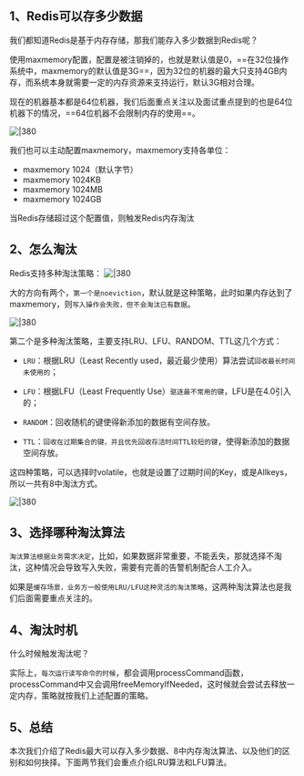 
## 1、Redis可以存多少数据

我们都知道Redis是基于内存存储，那我们能存入多少数据到Redis呢？

使用maxmemory配置，配置是被注销掉的，也就是默认值是0，==在32位操作系统中，maxmemory的默认值是3G==，因为32位的机器的最大只支持4GB内存，而系统本身就需要一定的内存资源来支持运行，默认3G相对合理。

现在的机器基本都是64位机器，我们后面重点关注以及面试重点提到的也是64位机器下的情况，==64位机器不会限制内存的使用==。

![|380](https://my-obsidian-image.oss-cn-guangzhou.aliyuncs.com/2024/04/f2db7af0c3ad397e4c76bf99d62b6215.png)

我们也可以主动配置maxmemory，maxmemory支持各单位：
- maxmemory 1024（默认字节）
- maxmemory 1024KB
- maxmemory 1024MB
- maxmemory 1024GB

当Redis存储超过这个配置值，则触发Redis内存淘汰

## 2、怎么淘汰

Redis支持多种淘汰策略：
![|380](https://my-obsidian-image.oss-cn-guangzhou.aliyuncs.com/2024/04/52b6d7eaaf52d220430472854c6ac83c.png)

大的方向有两个，`第一个是noeviction`，默认就是这种策略，此时如果内存达到了maxmemory，则`写入操作会失败，但不会淘汰已有数据`。

![|380](https://my-obsidian-image.oss-cn-guangzhou.aliyuncs.com/2024/04/124ffbf2d469579387430fac7f28977e.png)

第二个是多种淘汰策略，主要支持LRU、LFU、RANDOM、TTL这几个方式：

- `LRU`：根据LRU（Least Recently used，最近最少使用）算法尝试`回收最长时间未使用的`；

- `LFU`：根据LFU（Least Frequently Use）`驱逐最不常用的键`，LFU是在4.0引入的；

- `RANDOM`：回收随机的键使得新添加的数据有空间存放。

- `TTL`：`回收在过期集合的键，并且优先回收存活时间TTL较短的键`，使得新添加的数据空间存放。

这四种策略，可以选择时volatile，也就是设置了过期时间的Key，或是Allkeys，所以一共有8中淘汰方式。

![|380](https://my-obsidian-image.oss-cn-guangzhou.aliyuncs.com/2024/04/0d06859e08de87c9224e351ffb44a546.png)
## 3、选择哪种淘汰算法

`淘汰算法根据业务需求决定`，比如，如果数据非常重要，不能丢失，那就选择不淘汰，这种情况会导致写入失败，需要有完善的告警机制配合人工介入。

如果是`缓存场景，业务方一般使用LRU/LFU这种灵活的淘汰策略`，这两种淘汰算法也是我们后面需要重点关注的。

## 4、淘汰时机

什么时候触发淘汰呢？

实际上，`每次运行读写命令的时候`，都会调用processCommand函数，processCommand中又会调用freeMemoryIfNeeded，这时候就会尝试去释放一定内存，策略就按我们上述配置的策略。

## 5、总结

本次我们介绍了Redis最大可以存入多少数据、8中内存淘汰算法、以及他们的区别和如何抉择。下面两节我们会重点介绍LRU算法和LFU算法。